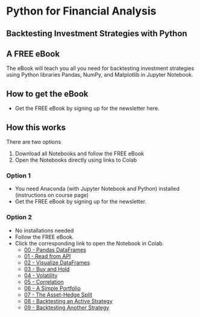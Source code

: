# Python for Financial Analysis
## Backtesting Investment Strategies with Python

## A FREE eBook 
The eBook will teach you all you need for backtesting investment strategies using Python libraries Pandas, NumPy, and Matplotlib in Jupyter Notebook.

## How to get the eBook
- Get the FREE eBook by signing up for the newsletter here.

## How this works
There are two options
1. Download all Notebooks and follow the FREE eBook
2. Open the Notebooks directly using links to Colab


### Option 1
- You need Anaconda (with Jupyter Notebook and Python) installed (instructions on course page)
- Get the FREE eBook by signing up for the newsletter.

### Option 2
- No installations needed
- Follow the FREE eBook.
- Click the corresponding link to open the Notebook in Colab.
  - [00 - Pandas DataFrames](https://colab.research.google.com/github/LearnPythonWithRune/PythonForFinancialAnalysis/blob/main/00%20-%20Pandas%20DataFrames.ipynb)
  - [01 - Read from API](https://colab.research.google.com/github/LearnPythonWithRune/PythonForFinancialAnalysis/blob/main/01%20-%20Read%20from%20API.ipynb)
  - [02 - Visualize DataFrames](https://colab.research.google.com/github/LearnPythonWithRune/PythonForFinancialAnalysis/blob/main/02%20-%20Visualize%20DataFrames.ipynb)
  - [03 - Buy and Hold](https://colab.research.google.com/github/LearnPythonWithRune/PythonForFinancialAnalysis/blob/main/03%20-%20Buy%20and%20Hold.ipynb)
  - [04 - Volatility](https://colab.research.google.com/github/LearnPythonWithRune/PythonForFinancialAnalysis/blob/main/04%20-%20Volatility.ipynb)
  - [05 - Correlation](https://colab.research.google.com/github/LLearnPythonWithRune/PythonForFinancialAnalysis/blob/main/05%20-%20Correlation.ipynb)
  - [06 - A Simple Portfolio](https://colab.research.google.com/github/LearnPythonWithRune/PythonForFinancialAnalysis/blob/main/06%20-%20A%20Simple%20Portfolio.ipynb)
  - [07 - The Asset-Hedge Split](https://colab.research.google.com/github/LearnPythonWithRune/PythonForFinancialAnalysis/blob/main/07%20-%20The%20Asset-Hedge%20Split.ipynb)
  - [08 - Backtesting an Active Strategy](https://colab.research.google.com/github/LearnPythonWithRune/PythonForFinancialAnalysis/blob/main/08%20-%20Backtesting%20an%20Active%20Strategy.ipynb)
  - [09 - Backtesting Another Strategy](https://colab.research.google.com/github/LearnPythonWithRune/PythonForFinancialAnalysis/blob/main/09%20-%20Backtesting%20Another%20Strategy.ipynb)
